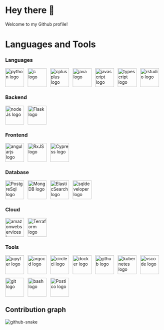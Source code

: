 # Hey there 👋
Welcome to my Github profile!

# Languages and Tools
### Languages
<div style="display: flex; align-items: center; flex-wrap: wrap; gap: 12px;">
  <img src="https://cdn.jsdelivr.net/gh/devicons/devicon/icons/python/python-original-wordmark.svg" height="60" alt="python logo" title="Python : profesionnal experience"  />
    <img src="https://cdn.jsdelivr.net/gh/devicons/devicon/icons/c/c-original.svg" height="60" alt="c logo" title="C : academic experience" />
    <img src="https://cdn.jsdelivr.net/gh/devicons/devicon/icons/cplusplus/cplusplus-original.svg" height="60" alt="cplusplus logo" title="C++ : profesionnal experience" />
    <img src="https://cdn.jsdelivr.net/gh/devicons/devicon/icons/java/java-original.svg" height="60" alt="java logo" title="Java : academic experience" />
    <img src="https://cdn.jsdelivr.net/gh/devicons/devicon/icons/javascript/javascript-original.svg" height="60" alt="javascript logo" title="JavaScript : profesionnal experience" />
    <img src="https://cdn.jsdelivr.net/gh/devicons/devicon/icons/typescript/typescript-original.svg" height="60" alt="typescript logo" title="TypeScript : profesionnal experience" />
    <img src="https://cdn.jsdelivr.net/gh/devicons/devicon/icons/rstudio/rstudio-original.svg" height="60" alt="rstudio logo" title="R : academic experience" />
</div>

### Backend
<div style="display: flex; align-items: center; flex-wrap: wrap; gap: 12px;">
<img src="https://cdn.jsdelivr.net/gh/devicons/devicon@latest/icons/nodejs/nodejs-original.svg" height="60" alt="nodeJs logo" title="NodeJS : profesionnal experience"/>

<img src="https://cdn.jsdelivr.net/gh/devicons/devicon@latest/icons/flask/flask-original-wordmark.svg" height="60" alt="Flask logo" title="Flask : academic experience"/>
          
          
</div>

### Frontend
<div style="display: flex; align-items: center; flex-wrap: wrap; gap: 12px;">
  <img src="https://cdn.jsdelivr.net/gh/devicons/devicon/icons/angularjs/angularjs-original.svg" height="60" alt="angularjs logo" title="Angular : profesionnal experience" />
  <img src="https://cdn.jsdelivr.net/gh/devicons/devicon@latest/icons/rxjs/rxjs-original.svg" height="60" alt="RxJS logo" title="RxJS : profesionnal experience"/>      
  <img src="https://cdn.jsdelivr.net/gh/devicons/devicon@latest/icons/cypressio/cypressio-original.svg" height="60" alt="Cypress logo" title="Cypress : profesionnal experience" />
  </div>


### Database
<div style="display: flex; align-items: center; flex-wrap: wrap; gap: 12px;">
<img src="https://cdn.jsdelivr.net/gh/devicons/devicon@latest/icons/postgresql/postgresql-original.svg" height="60" alt="PostgreSql logo" title="PostgreSql : profesionnal experience" />
<img src="https://cdn.jsdelivr.net/gh/devicons/devicon@latest/icons/mongodb/mongodb-original-wordmark.svg" height="60" alt="MongDB logo" title="MongDB : academic experience"/>
<img src="https://cdn.jsdelivr.net/gh/devicons/devicon@latest/icons/elasticsearch/elasticsearch-original.svg" height="60" alt="ElasticSearch logo" title="ElasticSearch : profesionnal experience"/>
<img src="https://cdn.jsdelivr.net/gh/devicons/devicon@latest/icons/sqldeveloper/sqldeveloper-plain.svg" height="60" alt="sqldeveloper logo" title="SQLdeveloper : academic experience"/>
          
</div>

### Cloud
<div style="display: flex; align-items: center; flex-wrap: wrap; gap: 12px;">
  <img src="https://cdn.jsdelivr.net/gh/devicons/devicon/icons/amazonwebservices/amazonwebservices-plain-wordmark.svg" height="60" alt="amazonwebservices logo" title="AWS : profesionnal experience" />
  <img src="https://cdn.jsdelivr.net/gh/devicons/devicon@latest/icons/terraform/terraform-original.svg" height="60" alt="Terraform logo" title="Terraform : profesionnal experience" />       
</div>


### Tools
<div style="display: flex; align-items: center; flex-wrap: wrap; gap: 12px;">
    <img src="https://cdn.jsdelivr.net/gh/devicons/devicon/icons/jupyter/jupyter-original-wordmark.svg" height="60" alt="jupyter logo" title="Jupyter : profesionnal experience" />
    <img src="https://cdn.jsdelivr.net/gh/devicons/devicon/icons/argocd/argocd-original.svg" height="60" alt="argocd logo" title="ArgoCd : profesionnal experience" />
    <img src="https://cdn.jsdelivr.net/gh/devicons/devicon/icons/circleci/circleci-plain.svg" height="60" alt="circleci logo" title="CircleCi : profesionnal experience" />
    <img src="https://cdn.jsdelivr.net/gh/devicons/devicon/icons/docker/docker-plain-wordmark.svg" height="60" alt="docker logo" title="Docker : profesionnal experience" />
    <img src="https://cdn.jsdelivr.net/gh/devicons/devicon/icons/github/github-original.svg" height="60" alt="github logo" title="Github : profesionnal experience" />
    <img src="https://cdn.jsdelivr.net/gh/devicons/devicon/icons/kubernetes/kubernetes-plain.svg" height="60" alt="kubernetes logo" title="Kubernetes : profesionnal experience" />
    <img src="https://cdn.jsdelivr.net/gh/devicons/devicon/icons/vscode/vscode-original.svg" height="60" alt="vscode logo" title="VScode" />
    <img src="https://cdn.jsdelivr.net/gh/devicons/devicon/icons/git/git-original.svg" height="60" alt="git logo" title="Git" />
    <img src="https://cdn.jsdelivr.net/gh/devicons/devicon/icons/bash/bash-plain.svg" height="60" alt="bash logo" title="Bash" />
    <img src="https://cdn.jsdelivr.net/gh/devicons/devicon@latest/icons/postman/postman-original.svg" height="60" alt="Postico logo" title="Postico" />
          
</div>

## Contribution graph
<picture>
  <source media="(prefers-color-scheme: dark)" srcset="https://github.com/Marth83/Marth83/blob/output/github-contribution-grid-snake-dark.svg" />
  <source media="(prefers-color-scheme: light)" srcset="https://github.com/Marth83/Marth83/blob/output/github-contribution-grid-snake.svg" />
  <img alt="github-snake" src="https://github.com/Marth83/Marth83/blob/output/github-snake.svg" />
</picture>